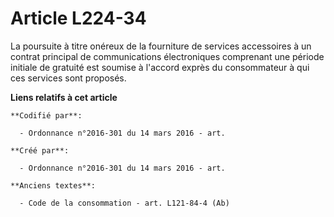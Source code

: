 # Article L224-34

La poursuite à titre onéreux de la fourniture de services accessoires à un contrat principal de communications électroniques
comprenant une période initiale de gratuité est soumise à l'accord exprès du consommateur à qui ces services sont proposés.

**Liens relatifs à cet article**

	**Codifié par**:

	  - Ordonnance n°2016-301 du 14 mars 2016 - art.

	**Créé par**:

	  - Ordonnance n°2016-301 du 14 mars 2016 - art.

	**Anciens textes**:

	  - Code de la consommation - art. L121-84-4 (Ab)
